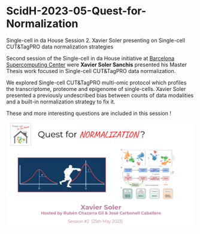 # ScidH-2023-05-Quest-for-Normalization

Single-cell in da House Session 2. Xavier Soler presenting on Single-cell CUT&amp;TagPRO data normalization strategies 

Second session of the Single-cell in da House initiative at  [Barcelona Supercomputing Center](bsc.es/) were **Xavier Soler Sanchis** presented his Master Thesis work focused in Single-cell CUT&TagPRO data normalization. 

We explored Single-cell CUT&TagPRO multi-omic protocol which profiles the transcriptome, proteome and epigenome of single-cells. Xavier Soler presented a previously undescribed bias between counts of data modalities and a built-in normalization strategy to fix it. 

These and more interesting questions are included in this session !

![alt text](2023-05-ScidH-Quest-for-Normalization.png "Quest for Normalization")
